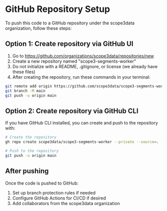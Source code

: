 # GitHub Repository Setup

To push this code to a GitHub repository under the scope3data organization, follow these steps:

## Option 1: Create repository via GitHub UI

1. Go to https://github.com/organizations/scope3data/repositories/new
2. Create a new repository named "scope3-segments-worker"
3. Do not initialize with a README, .gitignore, or license (we already have these files)
4. After creating the repository, run these commands in your terminal:

```bash
git remote add origin https://github.com/scope3data/scope3-segments-worker.git
git branch -M main
git push -u origin main
```

## Option 2: Create repository via GitHub CLI

If you have GitHub CLI installed, you can create and push to the repository with:

```bash
# Create the repository
gh repo create scope3data/scope3-segments-worker --private --source=. --remote=origin

# Push to the repository
git push -u origin main
```

## After pushing

Once the code is pushed to GitHub:

1. Set up branch protection rules if needed
2. Configure GitHub Actions for CI/CD if desired
3. Add collaborators from the scope3data organization